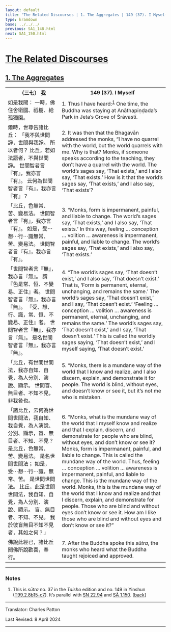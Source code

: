 ```yaml
---
layout: default
title: 'The Related Discourses | 1. The Aggregates | 149 (37). I Myself'
type: kramdown
base: ../../../
previous: SA1_148.html
next: SA1_150.html
---
```


<h1><a href='../index.html'>The Related Discourses</a></h1>
<h2><a href='index.html'>1. The Aggregates</a></h2>

<table class="trans">
  <th class='ch'>（三七） 我</th>
  <th class='en'>149 (37). I Myself</th>
  <tr>
    <td class="ch" title='t99.2.8b15'>如是我聞： 一時，佛住舍衛國、祇樹、給孤獨園。</td>
    <td id='p1'>1. Thus I have heard:<sup id="ref1"><a href="#n1">1</a></sup> One time, the Buddha was staying at Anāthapiṇḍada’s Park in Jeta’s Grove of Śrāvastī.</td>
  </tr>
  <tr>
    <td class="ch" title='t99.2.8b16'>爾時，世尊告諸比丘： 「我不與世間諍，世間與我諍。 所以者何？ 比丘，若如法語者，不與世間諍。 世間智者言『有』，我亦言『有』。 云何為世間智者言『有』，我亦言『有』？</td>
    <td id='p2'>2. It was then that the Bhagavān addressed the monks, “I have no quarrel with the world, but the world quarrels with me. Why is that? Monks, if someone speaks according to the teaching, they don’t have a quarrel with the world. The world’s sages say, ‘That exists,’ and I also say, ‘That exists.’ How is it that the world’s sages say, ‘That exists,’ and I also say, ‘That exists’?</td>
  </tr>
  <tr>
    <td class="ch" title='t99.2.8b19'>「比丘，色無常、苦、變易法。 世間智者言『有』，我亦言『有』。 如是，受⋯想⋯行⋯識無常、苦、變易法。 世間智者言『有』，我亦言『有』。</td>
    <td id='p3'>3. “Monks, form is impermanent, painful, and liable to change. The world’s sages say, ‘That exists,’ and I also say, ‘That exists.’ In this way, feeling … conception … volition … awareness is impermanent, painful, and liable to change. The world’s sages say, ‘That exists,’ and I also say, ‘That exists.’</td>
  </tr>
  <tr>
    <td class="ch" title='t99.2.8b22'>「世間智者言『無』，我亦言『無』。 謂『色是常、恒、不變易、正住』者。 世間智者言『無』，我亦言『無』。 『受、想、行、識，常、恒、不變易、正住』者。 世間智者言『無』，我亦言『無』。 是名世間智者言『無』，我亦言『無』。</td>
    <td id='p4'>4. “The world’s sages say, ‘That doesn’t exist,’ and I also say, ‘That doesn’t exist.’ That is, ‘Form is permanent, eternal, unchanging, and remains the same.’ The world’s sages say, ‘That doesn’t exist,’ and I say, ‘That doesn’t exist.’ ‘Feeling … conception … volition … awareness is permanent, eternal, unchanging, and remains the same.’ The world’s sages say, ‘That doesn’t exist,’ and I say, ‘That doesn’t exist.’ This is called the worldly sages saying, ‘That doesn’t exist,’ and I myself saying, ‘That doesn’t exist.’</td>
  </tr>
  <tr>
    <td class="ch" title='t99.2.8b26'>「比丘，有世間世間法，我亦自知、自覺，為人分別、演說、顯示。 世間盲、無目者、不知不見，非我咎也。</td>
    <td id='p5'>5. “Monks, there is a mundane way of the world that I know and realize, and I also discern, explain, and demonstrate it for people. The world is blind, without eyes, and doesn’t know or see it, but it’s not me who is mistaken.</td>
  </tr>
  <tr>
    <td class="ch" title='t99.2.8b29'>「諸比丘，云何為世間世間法，我自知、我自覺，為人演說、分別、顯示，盲、無目者、不知、不見？ 是比丘，色無常、苦、變易法。 是名世間世間法； 如是，受⋯想⋯行⋯識，無常、苦。 是世間世間法。 比丘，此是世間世間法，我自知、自覺，為人分別、演說、顯示。 盲、無目者、不知、不見。 我於彼盲無目不知不見者，其如之何？」</td>
    <td id='p6'>6. “Monks, what is the mundane way of the world that I myself know and realize and that I explain, discern, and demonstrate for people who are blind, without eyes, and don’t know or see it? Monks, form is impermanent, painful, and liable to change. This is called the mundane way of the world. Thus, feeling … conception … volition … awareness is impermanent, painful, and liable to change. This is the mundane way of the world. Monks, this is the mundane way of the world that I know and realize and that I discern, explain, and demonstrate for people. Those who are blind and without eyes don’t know or see it. How am I like those who are blind and without eyes and don’t know or see it?”</td>
  </tr>
  <tr>
    <td class="ch" title='t99.2.8c6'>佛說此經已，諸比丘聞佛所說歡喜，奉行。</td>
    <td id='p7'>7. After the Buddha spoke this <em>sūtra</em>, the monks who heard what the Buddha taught rejoiced and approved.</td>
  </tr>
</table>

<hr/>

<h3 id="notes">Notes</h3>

<ol class="notes-list">
<li id="n1">This is <em>sūtra</em> no. 37 in the <cite>Taisho</cite> edition and no. 149 in Yinshun (<a href="https://cbetaonline.dila.edu.tw/zh/T02n0099_p0008b15" target="_blank">T99.2.8b15-c7</a>). It’s parallel with <a href="https://suttacentral.net/sn22.94" target="_blank">SN 22.94</a> and <a href="SA1_150.html" target="_blank">SĀ 1.150</a>. [<a href="#ref1">back</a>]</li>
</ol>
<hr/>

<p class="translator">Translator: Charles Patton</p>
<p class='revised'>Last Revised: 8 April 2024</p>

<hr/>